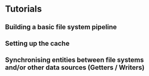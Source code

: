 
# Tutorials
## Building a basic file system pipeline
## Setting up the cache
## Synchronising entities between file systems and/or other data sources (Getters / Writers) 
